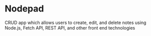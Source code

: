 # Nodepad
CRUD app which allows users to create, edit, and delete notes using Node.js, Fetch API, REST API, and other front end technologies 

